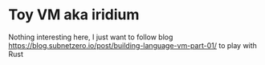 # Toy VM aka iridium

Nothing interesting here, I just want to follow blog https://blog.subnetzero.io/post/building-language-vm-part-01/
to play with Rust